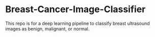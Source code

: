 # Breast-Cancer-Image-Classifier
This repo is for a deep learning pipeline to classify breast ultrasound images as benign, malignant, or normal.  
